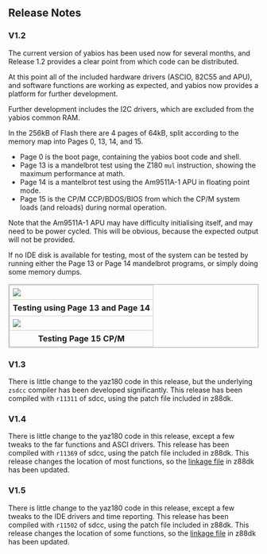 ## Release Notes

### V1.2

The current version of yabios has been used now for several months, and Release 1.2 provides a clear point from which code can be distributed.

At this point all of the included hardware drivers (ASCIO, 82C55 and APU), and software functions are working as expected, and yabios now provides a platform for further development.

Further development includes the I2C drivers, which are excluded from the yabios common RAM.

In the 256kB of Flash there are 4 pages of 64kB, split according to the memory map into Pages 0, 13, 14, and 15.

* Page 0 is the boot page, containing the yabios boot code and shell.
* Page 13 is a mandelbrot test using the Z180 `mul` instruction, showing the maximum performance at math.
* Page 14 is a mantelbrot test using the Am9511A-1 APU in floating point mode.
* Page 15 is the CP/M CCP/BDOS/BIOS from which the CP/M system loads (and reloads) during normal operation.

Note that the Am9511A-1 APU may have difficulty initialising itself, and may need to be power cycled. This will be obvious, because the expected output will not be provided.

If no IDE disk is available for testing, most of the system can be tested by running either the Page 13 or Page 14 mandelbrot programs, or simply doing some memory dumps.


<div>
<table style="border: 2px solid #cccccc;">
<tbody>
<tr>
<td style="border: 1px solid #cccccc; padding: 6px;"><a href="https://raw.githubusercontent.com/feilipu/yaz180/master/docs/apu_mul_test.png" target="_blank"><img src="https://raw.githubusercontent.com/feilipu/yaz180/master/docs/apu_mul_test.png"/></a></td>
</tr>
<tr>
<th style="border: 1px solid #cccccc; padding: 6px;"><centre>Testing using Page 13 and Page 14<center></th>
</tr>
<tr>
<td style="border: 1px solid #cccccc; padding: 6px;"><a href="https://raw.githubusercontent.com/feilipu/yaz180/master/docs/cpm_test.png" target="_blank"><img src="https://raw.githubusercontent.com/feilipu/yaz180/master/docs/cpm_test.png"/></a></td>
</tr>
<tr>
<th style="border: 1px solid #cccccc; padding: 6px;"><centre>Testing Page 15 CP/M<center></th>
</tr>
</tbody>
</table>
</div>

### V1.3

There is little change to the yaz180 code in this release, but the underlying `zsdcc` compiler has been developed significantly. This release has been compiled with `r11311` of sdcc, using the patch file included in z88dk.

### V1.4

There is little change to the yaz180 code in this release, except a few tweaks to the far functions and ASCI drivers. This release has been compiled with `r11369` of sdcc, using the patch file included in z88dk. This release changes the location of most functions, so the [linkage file](https://github.com/z88dk/z88dk/blob/master/libsrc/_DEVELOPMENT/target/yaz180/crt_yabios_def.inc) in z88dk has been updated.

### V1.5

There is little change to the yaz180 code in this release, except a few tweaks to the IDE drivers and time reporting. This release has been compiled with `r11502` of sdcc, using the patch file included in z88dk. This release changes the location of some functions, so the [linkage file](https://github.com/z88dk/z88dk/blob/master/libsrc/_DEVELOPMENT/target/yaz180/crt_yabios_def.inc) in z88dk has been updated.
